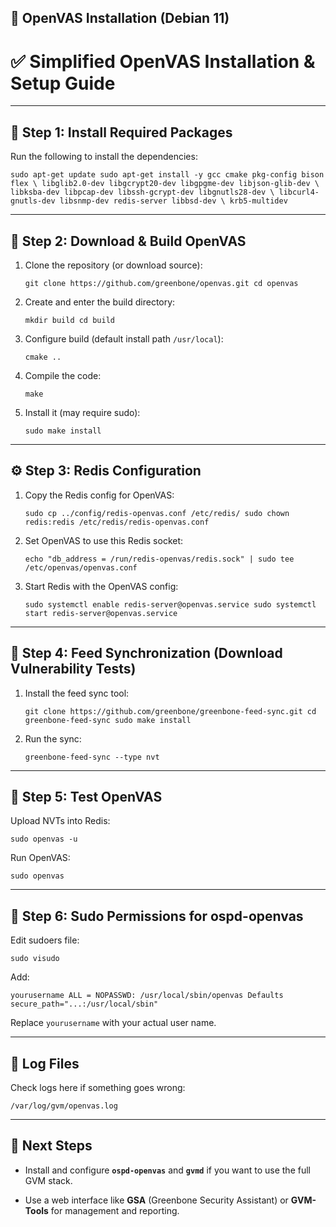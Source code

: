 ## 🔧 OpenVAS Installation (Debian 11)

# ✅ **Simplified OpenVAS Installation & Setup Guide**

---

## 🔧 Step 1: Install Required Packages

Run the following to install the dependencies:

```
sudo apt-get update sudo apt-get install -y gcc cmake pkg-config bison flex \ libglib2.0-dev libgcrypt20-dev libgpgme-dev libjson-glib-dev \ libksba-dev libpcap-dev libssh-gcrypt-dev libgnutls28-dev \ libcurl4-gnutls-dev libsnmp-dev redis-server libbsd-dev \ krb5-multidev
```


---

## 📁 Step 2: Download & Build OpenVAS

1. Clone the repository (or download source):
    
    `git clone https://github.com/greenbone/openvas.git cd openvas`
    
2. Create and enter the build directory:
    
    `mkdir build cd build`
    
3. Configure build (default install path `/usr/local`):
    
    `cmake ..`
    
4. Compile the code:
    
    `make`
    
5. Install it (may require sudo):
    
    `sudo make install`
    

---

## ⚙️ Step 3: Redis Configuration

1. Copy the Redis config for OpenVAS:
    
    `sudo cp ../config/redis-openvas.conf /etc/redis/ sudo chown redis:redis /etc/redis/redis-openvas.conf`
    
2. Set OpenVAS to use this Redis socket:
    
    `echo "db_address = /run/redis-openvas/redis.sock" | sudo tee /etc/openvas/openvas.conf`
    
3. Start Redis with the OpenVAS config:
    
    `sudo systemctl enable redis-server@openvas.service sudo systemctl start redis-server@openvas.service`
    

---

## 🔄 Step 4: Feed Synchronization (Download Vulnerability Tests)

1. Install the feed sync tool:
    
    `git clone https://github.com/greenbone/greenbone-feed-sync.git cd greenbone-feed-sync sudo make install`
    
2. Run the sync:
    
    `greenbone-feed-sync --type nvt`
    

---

## 🧪 Step 5: Test OpenVAS

Upload NVTs into Redis:

`sudo openvas -u`

Run OpenVAS:

`sudo openvas`

---

## 🔐 Step 6: Sudo Permissions for ospd-openvas

Edit sudoers file:

`sudo visudo`

Add:

`yourusername ALL = NOPASSWD: /usr/local/sbin/openvas Defaults        secure_path="...:/usr/local/sbin"`

Replace `yourusername` with your actual user name.

---

## 🧾 Log Files

Check logs here if something goes wrong:

`/var/log/gvm/openvas.log`

---

## 🚀 Next Steps

- Install and configure **`ospd-openvas`** and **`gvmd`** if you want to use the full GVM stack.
    
- Use a web interface like **GSA** (Greenbone Security Assistant) or **GVM-Tools** for management and reporting.